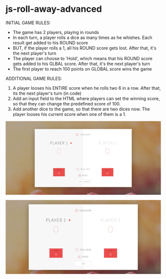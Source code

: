 # js-roll-away-advanced

INITIAL GAME RULES:
- The game has 2 players, playing in rounds
- In each turn, a player rolls a dice as many times as he whishes. Each result get added to his ROUND score
- BUT, if the player rolls a 1, all his ROUND score gets lost. After that, it's the next player's turn
- The player can choose to 'Hold', which means that his ROUND score gets added to his GLBAL score. After that, it's the next player's turn
- The first player to reach 100 points on GLOBAL score wins the game

ADDITIONAL GAME RULES:

1. A player looses his ENTIRE score when he rolls two 6 in a row. After that, its the next player's turn (in code)
2. Add an input field to the HTML where players can set the winning score, so that they can change the predefined score of 100.
3. Add another dice to the game, so that there are two dices now. The player looses his current score when one of them is a 1.

![image1](https://github.com/chandnijp/js-roll-away-advanced/blob/master/snapshot1.JPG)

![image1](https://github.com/chandnijp/js-roll-away-advanced/blob/master/snapshot1(1).JPG)
